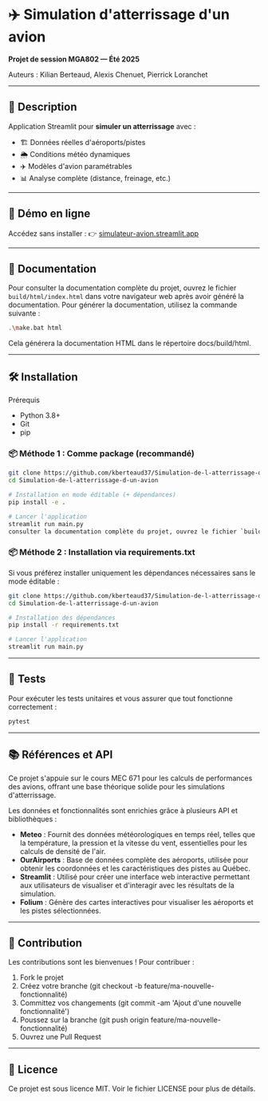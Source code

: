 # ✈️ Simulation d'atterrissage d'un avion

**Projet de session MGA802 — Été 2025**

Auteurs : Kilian Berteaud, Alexis Chenuet, Pierrick Loranchet

---

## 📌 Description

Application Streamlit pour **simuler un atterrissage** avec :
- 🏗️ Données réelles d'aéroports/pistes
- 🌦️ Conditions météo dynamiques
- ✈️ Modèles d'avion paramétrables
- 📊 Analyse complète (distance, freinage, etc.)

---

## 🚀 Démo en ligne

Accédez sans installer :
👉 [simulateur-avion.streamlit.app](https://simulateur-avion.streamlit.app)

---

## 📖 Documentation

Pour consulter la documentation complète du projet, ouvrez le fichier `build/html/index.html` dans votre navigateur web après avoir généré la documentation. Pour générer la documentation, utilisez la commande suivante :

```bash
.\make.bat html
```
Cela générera la documentation HTML dans le répertoire docs/build/html.

---

## 🛠️ Installation
Prérequis
- Python 3.8+
- Git
- pip

### 📦 Méthode 1 : Comme package (recommandé)
```bash
git clone https://github.com/kberteaud37/Simulation-de-l-atterrissage-d-un-avion.git
cd Simulation-de-l-atterrissage-d-un-avion

# Installation en mode éditable (+ dépendances)
pip install -e .

# Lancer l'application
streamlit run main.py
consulter la documentation complète du projet, ouvrez le fichier `build/html/index.html` dans votre navigateur web après avoir généré la documentation. Pour générer la documentation, utilisez la commande suivante :

```

### 📦 Méthode 2 : Installation via requirements.txt
Si vous préférez installer uniquement les dépendances nécessaires sans le mode éditable :

```bash
git clone https://github.com/kberteaud37/Simulation-de-l-atterrissage-d-un-avion.git
cd Simulation-de-l-atterrissage-d-un-avion

# Installation des dépendances
pip install -r requirements.txt

# Lancer l'application
streamlit run main.py
```

---

## 🧪 Tests
Pour exécuter les tests unitaires et vous assurer que tout fonctionne correctement :

```bash
pytest
```

---

## 📚 Références et API
Ce projet s'appuie sur le cours MEC 671 pour les calculs de performances des avions, offrant une base théorique solide pour les simulations d'atterrissage.

Les données et fonctionnalités sont enrichies grâce à plusieurs API et bibliothèques :

- **Meteo** : Fournit des données météorologiques en temps réel, telles que la température, la pression et la vitesse du vent, essentielles pour les calculs de densité de l'air.
- **OurAirports** : Base de données complète des aéroports, utilisée pour obtenir les coordonnées et les caractéristiques des pistes au Québec.
- **Streamlit** : Utilisé pour créer une interface web interactive permettant aux utilisateurs de visualiser et d'interagir avec les résultats de la simulation.
- **Folium** : Génère des cartes interactives pour visualiser les aéroports et les pistes sélectionnées.

---

## 🤝 Contribution
Les contributions sont les bienvenues ! Pour contribuer :

1. Fork le projet
2. Créez votre branche (git checkout -b feature/ma-nouvelle-fonctionnalité)
3. Committez vos changements (git commit -am 'Ajout d'une nouvelle fonctionnalité')
4. Poussez sur la branche (git push origin feature/ma-nouvelle-fonctionnalité)
5. Ouvrez une Pull Request

---

## 📜 Licence
Ce projet est sous licence MIT. Voir le fichier LICENSE pour plus de détails.